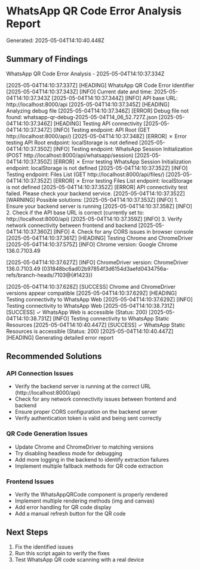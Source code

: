 # WhatsApp QR Code Error Analysis Report
Generated: 2025-05-04T14:10:40.448Z

## Summary of Findings

WhatsApp QR Code Error Analysis - 2025-05-04T14:10:37.334Z

[2025-05-04T14:10:37.337Z] [HEADING] WhatsApp QR Code Error Identifier
[2025-05-04T14:10:37.343Z] [INFO] Current date and time: 2025-05-04T14:10:37.343Z
[2025-05-04T14:10:37.344Z] [INFO] API base URL: http://localhost:8000/api
[2025-05-04T14:10:37.345Z] [HEADING] Analyzing debug file
[2025-05-04T14:10:37.346Z] [ERROR] Debug file not found: whatsapp-qr-debug-2025-05-04T14_06_52.727Z.json
[2025-05-04T14:10:37.346Z] [HEADING] Testing API connectivity
[2025-05-04T14:10:37.347Z] [INFO] Testing endpoint: API Root (GET http://localhost:8000/api/)
[2025-05-04T14:10:37.348Z] [ERROR] ✗ Error testing API Root endpoint: localStorage is not defined
[2025-05-04T14:10:37.350Z] [INFO] Testing endpoint: WhatsApp Session Initialization (POST http://localhost:8000/api/whatsapp/session)
[2025-05-04T14:10:37.350Z] [ERROR] ✗ Error testing WhatsApp Session Initialization endpoint: localStorage is not defined
[2025-05-04T14:10:37.352Z] [INFO] Testing endpoint: Files List (GET http://localhost:8000/api/files/)
[2025-05-04T14:10:37.352Z] [ERROR] ✗ Error testing Files List endpoint: localStorage is not defined
[2025-05-04T14:10:37.352Z] [ERROR] API connectivity test failed. Please check your backend service.
[2025-05-04T14:10:37.352Z] [WARNING] Possible solutions:
[2025-05-04T14:10:37.353Z] [INFO] 1. Ensure your backend server is running
[2025-05-04T14:10:37.358Z] [INFO] 2. Check if the API base URL is correct (currently set to: http://localhost:8000/api)
[2025-05-04T14:10:37.359Z] [INFO] 3. Verify network connectivity between frontend and backend
[2025-05-04T14:10:37.360Z] [INFO] 4. Check for any CORS issues in browser console
[2025-05-04T14:10:37.361Z] [HEADING] Testing Chrome and ChromeDriver
[2025-05-04T14:10:37.575Z] [INFO] Chrome version: Google Chrome 136.0.7103.49 

[2025-05-04T14:10:37.627Z] [INFO] ChromeDriver version: ChromeDriver 136.0.7103.49 (031848bc6ad02b97854f3d6154d3aefd0434756a-refs/branch-heads/7103@{#1423})

[2025-05-04T14:10:37.628Z] [SUCCESS] Chrome and ChromeDriver versions appear compatible
[2025-05-04T14:10:37.629Z] [HEADING] Testing connectivity to WhatsApp Web
[2025-05-04T14:10:37.629Z] [INFO] Testing connectivity to WhatsApp Web
[2025-05-04T14:10:38.731Z] [SUCCESS] ✓ WhatsApp Web is accessible (Status: 200)
[2025-05-04T14:10:38.731Z] [INFO] Testing connectivity to WhatsApp Static Resources
[2025-05-04T14:10:40.447Z] [SUCCESS] ✓ WhatsApp Static Resources is accessible (Status: 200)
[2025-05-04T14:10:40.447Z] [HEADING] Generating detailed error report


## Recommended Solutions

### API Connection Issues
- Verify the backend server is running at the correct URL (http://localhost:8000/api)
- Check for any network connectivity issues between frontend and backend
- Ensure proper CORS configuration on the backend server
- Verify authentication token is valid and being sent correctly

### QR Code Generation Issues
- Update Chrome and ChromeDriver to matching versions
- Try disabling headless mode for debugging
- Add more logging in the backend to identify extraction failures
- Implement multiple fallback methods for QR code extraction

### Frontend Issues
- Verify the WhatsAppQRCode component is properly rendered
- Implement multiple rendering methods (img and canvas)
- Add error handling for QR code display
- Add a manual refresh button for the QR code

## Next Steps

1. Fix the identified issues
2. Run this script again to verify the fixes
3. Test WhatsApp QR code scanning with a real device

